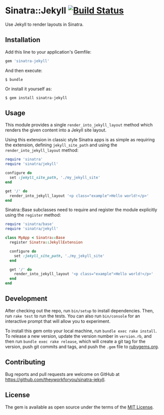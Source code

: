 # Sinatra::Jekyll [![Build Status](https://travis-ci.org/theyworkforyou/sinatra-jekyll.svg?branch=master)](https://travis-ci.org/theyworkforyou/sinatra-jekyll)

Use Jekyll to render layouts in Sinatra.

## Installation

Add this line to your application's Gemfile:

```ruby
gem 'sinatra-jekyll'
```

And then execute:

    $ bundle

Or install it yourself as:

    $ gem install sinatra-jekyll

## Usage

This module provides a single `render_into_jekyll_layout` method which renders the given content into a Jekyll site layout.

Using this extension in classic style Sinatra apps is as simple as requiring the extension, defining `jekyll_site_path` and using the `render_into_jekyll_layout` method:

```ruby
require 'sinatra'
require 'sinatra/jekyll'

configure do
  set :jekyll_site_path, './my_jekyll_site'
end

get '/' do
  render_into_jekyll_layout '<p class="example">Hello world!</p>'
end
```

Sinatra::Base subclasses need to require and register the module explicitly using the `register` method:

```ruby
require 'sinatra/base'
require 'sinatra/jekyll'

class MyApp < Sinatra::Base
  register Sinatra::JekyllExtension

  configure do
    set :jekyll_site_path, './my_jekyll_site'
  end

  get '/' do
    render_into_jekyll_layout '<p class="example">Hello world!</p>'
  end
end
```

## Development

After checking out the repo, run `bin/setup` to install dependencies. Then, run `rake test` to run the tests. You can also run `bin/console` for an interactive prompt that will allow you to experiment.

To install this gem onto your local machine, run `bundle exec rake install`. To release a new version, update the version number in `version.rb`, and then run `bundle exec rake release`, which will create a git tag for the version, push git commits and tags, and push the `.gem` file to [rubygems.org](https://rubygems.org).

## Contributing

Bug reports and pull requests are welcome on GitHub at https://github.com/theyworkforyou/sinatra-jekyll.

## License

The gem is available as open source under the terms of the [MIT License](http://opensource.org/licenses/MIT).
